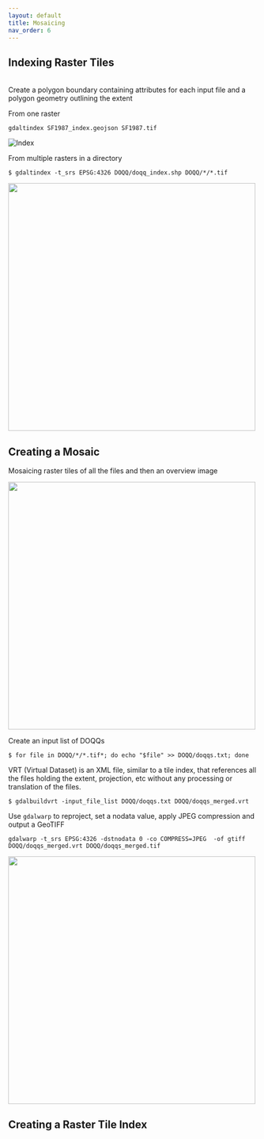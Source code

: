 ```yaml
---
layout: default
title: Mosaicing
nav_order: 6
---
```


## Indexing Raster Tiles
<br/>
Create a polygon boundary containing attributes for each input file and a polygon geometry outlining the extent

From one raster

```
gdaltindex SF1987_index.geojson SF1987.tif
```

![Index](https://raw.githubusercontent.com/kimdurante/intro-to-gdal/master/images/index_1.png)

From multiple rasters in a directory

```
$ gdaltindex -t_srs EPSG:4326 DOQQ/doqq_index.shp DOQQ/*/*.tif 
```

<img src="https://raw.githubusercontent.com/kimdurante/intro-to-gdal/master/images/index.png" width="500">

## Creating a Mosaic

Mosaicing raster tiles of all the files and then an overview image

<img src="https://raw.githubusercontent.com/kimdurante/intro-to-gdal/master/images/mosaic.png" width="500">

Create an input list of DOQQs
```
$ for file in DOQQ/*/*.tif*; do echo "$file" >> DOQQ/doqqs.txt; done
```
VRT (Virtual Dataset) is an XML file, similar to a tile index, that references all the files holding the extent, projection, etc without any processing or translation of the files.
```
$ gdalbuildvrt -input_file_list DOQQ/doqqs.txt DOQQ/doqqs_merged.vrt 
```

Use `gdalwarp` to reproject, set a nodata value, apply JPEG compression and output a GeoTIFF
```
gdalwarp -t_srs EPSG:4326 -dstnodata 0 -co COMPRESS=JPEG  -of gtiff DOQQ/doqqs_merged.vrt DOQQ/doqqs_merged.tif
```

<img src="https://raw.githubusercontent.com/kimdurante/intro-to-gdal/master/images/mosaiced.png" width="500">

## Creating a Raster Tile Index


